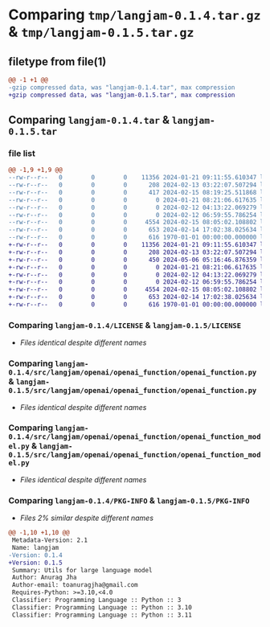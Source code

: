 # Comparing `tmp/langjam-0.1.4.tar.gz` & `tmp/langjam-0.1.5.tar.gz`

## filetype from file(1)

```diff
@@ -1 +1 @@
-gzip compressed data, was "langjam-0.1.4.tar", max compression
+gzip compressed data, was "langjam-0.1.5.tar", max compression
```

## Comparing `langjam-0.1.4.tar` & `langjam-0.1.5.tar`

### file list

```diff
@@ -1,9 +1,9 @@
--rw-r--r--   0        0        0    11356 2024-01-21 09:11:55.610347 langjam-0.1.4/LICENSE
--rw-r--r--   0        0        0      208 2024-02-13 03:22:07.507294 langjam-0.1.4/README.md
--rw-r--r--   0        0        0      417 2024-02-15 08:19:25.511868 langjam-0.1.4/pyproject.toml
--rw-r--r--   0        0        0        0 2024-01-21 08:21:06.617635 langjam-0.1.4/src/langjam/__init__.py
--rw-r--r--   0        0        0        0 2024-02-12 04:13:22.069279 langjam-0.1.4/src/langjam/openai/__init__.py
--rw-r--r--   0        0        0        0 2024-02-12 06:59:55.786254 langjam-0.1.4/src/langjam/openai/openai_function/__init__.py
--rw-r--r--   0        0        0     4554 2024-02-15 08:05:02.108802 langjam-0.1.4/src/langjam/openai/openai_function/openai_function.py
--rw-r--r--   0        0        0      653 2024-02-14 17:02:38.025634 langjam-0.1.4/src/langjam/openai/openai_function/openai_function_model.py
--rw-r--r--   0        0        0      616 1970-01-01 00:00:00.000000 langjam-0.1.4/PKG-INFO
+-rw-r--r--   0        0        0    11356 2024-01-21 09:11:55.610347 langjam-0.1.5/LICENSE
+-rw-r--r--   0        0        0      208 2024-02-13 03:22:07.507294 langjam-0.1.5/README.md
+-rw-r--r--   0        0        0      450 2024-05-06 05:16:46.876359 langjam-0.1.5/pyproject.toml
+-rw-r--r--   0        0        0        0 2024-01-21 08:21:06.617635 langjam-0.1.5/src/langjam/__init__.py
+-rw-r--r--   0        0        0        0 2024-02-12 04:13:22.069279 langjam-0.1.5/src/langjam/openai/__init__.py
+-rw-r--r--   0        0        0        0 2024-02-12 06:59:55.786254 langjam-0.1.5/src/langjam/openai/openai_function/__init__.py
+-rw-r--r--   0        0        0     4554 2024-02-15 08:05:02.108802 langjam-0.1.5/src/langjam/openai/openai_function/openai_function.py
+-rw-r--r--   0        0        0      653 2024-02-14 17:02:38.025634 langjam-0.1.5/src/langjam/openai/openai_function/openai_function_model.py
+-rw-r--r--   0        0        0      616 1970-01-01 00:00:00.000000 langjam-0.1.5/PKG-INFO
```

### Comparing `langjam-0.1.4/LICENSE` & `langjam-0.1.5/LICENSE`

 * *Files identical despite different names*

### Comparing `langjam-0.1.4/src/langjam/openai/openai_function/openai_function.py` & `langjam-0.1.5/src/langjam/openai/openai_function/openai_function.py`

 * *Files identical despite different names*

### Comparing `langjam-0.1.4/src/langjam/openai/openai_function/openai_function_model.py` & `langjam-0.1.5/src/langjam/openai/openai_function/openai_function_model.py`

 * *Files identical despite different names*

### Comparing `langjam-0.1.4/PKG-INFO` & `langjam-0.1.5/PKG-INFO`

 * *Files 2% similar despite different names*

```diff
@@ -1,10 +1,10 @@
 Metadata-Version: 2.1
 Name: langjam
-Version: 0.1.4
+Version: 0.1.5
 Summary: Utils for large language model
 Author: Anurag Jha
 Author-email: toanuragjha@gmail.com
 Requires-Python: >=3.10,<4.0
 Classifier: Programming Language :: Python :: 3
 Classifier: Programming Language :: Python :: 3.10
 Classifier: Programming Language :: Python :: 3.11
```

